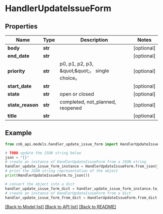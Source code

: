 # HandlerUpdateIssueForm


## Properties

Name | Type | Description | Notes
------------ | ------------- | ------------- | -------------
**body** | **str** |  | [optional] 
**end_date** | **str** |  | [optional] 
**priority** | **str** | p0, p1, p2, p3, \&quot;\&quot;。 single choice。 | [optional] 
**start_date** | **str** |  | [optional] 
**state** | **str** | open or closed | [optional] 
**state_reason** | **str** | completed, not_planned, reopened | [optional] 
**title** | **str** |  | [optional] 

## Example

```python
from cnb_api.models.handler_update_issue_form import HandlerUpdateIssueForm

# TODO update the JSON string below
json = "{}"
# create an instance of HandlerUpdateIssueForm from a JSON string
handler_update_issue_form_instance = HandlerUpdateIssueForm.from_json(json)
# print the JSON string representation of the object
print(HandlerUpdateIssueForm.to_json())

# convert the object into a dict
handler_update_issue_form_dict = handler_update_issue_form_instance.to_dict()
# create an instance of HandlerUpdateIssueForm from a dict
handler_update_issue_form_from_dict = HandlerUpdateIssueForm.from_dict(handler_update_issue_form_dict)
```
[[Back to Model list]](../README.md#documentation-for-models) [[Back to API list]](../README.md#documentation-for-api-endpoints) [[Back to README]](../README.md)


